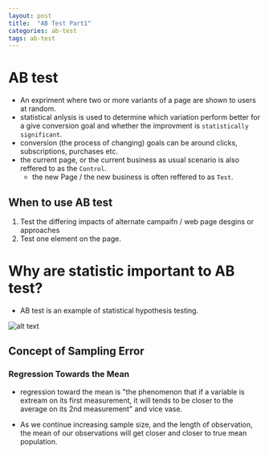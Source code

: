 ```yaml
---
layout: post
title:  "AB Test Part1" 
categories: ab-test
tags: ab-test
---
```

# AB test 
* An expriment where two or more variants of a page are shown to users at random.
* statistical anlysis is used to determine which variation perform better for a give conversion goal and whether the improvment is `statistically significant`.
* conversion (the process of changing) goals can be around clicks, subscriptions, purchases etc.
* the current page, or the current business as usual scenario is also reffered to as the `Control`.
    * the new Page / the new business is often reffered to as `Test`.

## When to use AB test
1. Test the differing impacts of alternate campaifn / web page desgins or approaches 
2. Test one element on the page.

# Why are statistic important to AB test?
* AB test is an example of statistical hypothesis testing.

![alt text](../../../../images/ab_1.drawio)

## Concept of Sampling Error
### Regression Towards the Mean 
* regression toward the mean is "the phenomenon that if a variable is extream on its first measurement, it will tends to be closer to the average on its 2nd measurement" and vice vase. 

* As we continue increasing sample size, and the length of observation, the mean of our observations will get closer and closer to true mean population. 


